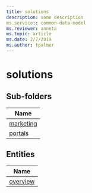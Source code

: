```yaml
---
title: solutions
description: some description
ms.service:: common-data-model
ms.reviewer: anneta
ms.topic: article
ms.date: 2/7/2019
ms.author: tpalmer
---
```


# solutions

## Sub-folders

|Name|
|---|
|[marketing](marketing/overview.md)|
|[portals](portals/overview.md)|



## Entities

|Name|
|---|
|[overview](overview.md)|
